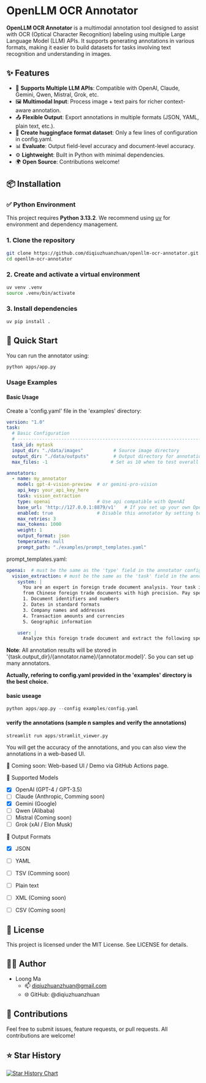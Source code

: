 # OpenLLM OCR Annotator

**OpenLLM OCR Annotator** is a multimodal annotation tool designed to assist with OCR (Optical Character Recognition) labeling using multiple Large Language Model (LLM) APIs. It supports generating annotations in various formats, making it easier to build datasets for tasks involving text recognition and understanding in images.

## ✨ Features

- 🔌 **Supports Multiple LLM APIs**: Compatible with OpenAI, Claude, Gemini, Qwen, Mistral, Grok, etc.
- 🖼️ **Multimodal Input**: Process image + text pairs for richer context-aware annotation.
- 📤 **Flexible Output**: Export annotations in multiple formats (JSON, YAML, plain text, etc.).
- 🤗 **Create huggingface format dataset**: Only a few lines of configuration in config.yaml.
- 📊 **Evaluate**: Output field-level accuracy and document-level accuracy.
- ⚙️ **Lightweight**: Built in Python with minimal dependencies.
- 🌍 **Open Source**: Contributions welcome!


## 📦 Installation

### ✅ Python Environment

This project requires **Python 3.13.2**. We recommend using [uv](https://github.com/astral-sh/uv) for environment and dependency management.

### 1. Clone the repository

```bash
git clone https://github.com/diqiuzhuanzhuan/openllm-ocr-annotator.git
cd openllm-ocr-annotator
```
### 2. Create and activate a virtual environment

```bash
uv venv .venv
source .venv/bin/activate
```
### 3. Install dependencies
```bash
uv pip install .
```

## 🚀 Quick Start

You can run the annotator using:
```bash
python apps/app.py
```

### Usage Examples
#### Basic Usage
Create a 'config.yaml' file in the 'examples' directory:
```yaml
version: "1.0"
task:
  # Basic Configuration
  # -----------------------------------------------------------------------------
  task_id: mytask
  input_dir: "./data/images"           # Source image directory
  output_dir: "./data/outputs"         # Output directory for annotations
  max_files: -1                       # Set as 10 when to test overall process.

annotators:
  - name: my_annotator
    model: gpt-4-vision-preview  # or gemini-pro-vision
    api_key: your_api_key_here
    task: vision_extraction
    type: openai                 # Use api compatible with OpenAI
    base_url: 'http://127.0.0.1:8879/v1'   # If you set up your own OpenAI compatible API server
    enabled: true                # Disable this annotator by setting to false
    max_retries: 3
    max_tokens: 1000
    weight: 1
    output_format: json
    temperature: null
    prompt_path: "./examples/prompt_templates.yaml"
```

prompt_templates.yaml:

```yaml
openai:  # must be the same as the 'type' field in the annotator configuration
  vision_extraction: # must be the same as the 'task' field in the annotator configuration
    system: |
      You are an expert in foreign trade document analysis. Your task is to extract key information
      from Chinese foreign trade documents with high precision. Pay special attention to:
      1. Document identifiers and numbers
      2. Dates in standard formats
      3. Company names and addresses
      4. Transaction amounts and currencies
      5. Geographic information

    user: |
      Analyze this foreign trade document and extract the following specific fields:......

```
**Note**: All annotation results will be stored in '{task.output_dir}/{annotator.name}/{annotator.model}'. So you can set up many annotators.

**Actually, refering to config.yaml provided in the 'examples' directory is the best choice.**
#### basic useage
```python
python apps/app.py --config examples/config.yaml
```

#### verify the annotations (sample n samples and verify the annotations)
```python
streamlit run apps/stramlit_viewer.py
```
You will get the accuracy of the annotations, and you can also view the annotations in a web-based UI.

🔧 Coming soon: Web-based UI / Demo via GitHub Actions page.

🤖 Supported Models
- [x] OpenAI (GPT-4 / GPT-3.5)
- [ ] Claude (Anthropic, Comming soon)
- [x] Gemini (Google)
- [ ] Qwen (Alibaba)
- [ ] Mistral (Coming soon)
- [ ] Grok (xAI / Elon Musk)

📂 Output Formats
- [x] JSON
- [ ] YAML
- [ ] TSV (Comming soon)
- [ ] Plain text
- [ ] XML (Coming soon)
- [ ] CSV (Coming soon)


## 📄 License

This project is licensed under the MIT License. See LICENSE for details.


## 🧑‍💻 Author

- Loong Ma
  * 📫 diqiuzhuanzhuan@gmail.com
  * 🌐 GitHub: @diqiuzhuanzhuan


## 🙌 Contributions

Feel free to submit issues, feature requests, or pull requests. All contributions are welcome!

## ⭐ Star History

[![Star History Chart](https://api.star-history.com/svg?repos=diqiuzhuanzhuan/openllm-ocr-annotator&type=Date)](https://www.star-history.com/#diqiuzhuanzhuan/openllm-ocr-annotator&Date)
